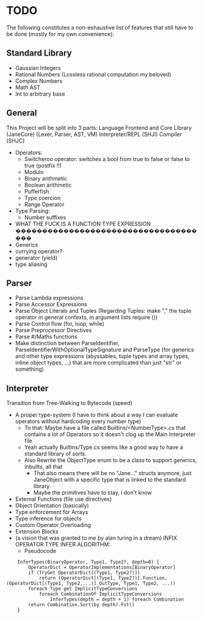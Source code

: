 ﻿# TODO

The following constitutes a non-exhaustive list of features that still have to be done (mostly for my own convenience):

## Standard Library

* Gaussian Integers
* Rational Numbers (Lossless rational computation my beloved)
* Complex Numbers
* Math AST
* Int to arbitrary base

## General

This Project will be split into 3 parts:
Language Frontend and Core Library (JaneCore) (Lexer, Parser, AST, VM)
Interpreter/REPL (SHJI)
Compiler (SHJC)

* Operators:
	* Switcheroo operator: switches a bool from true to false or false to true (postfix !!)
	* Modulo
	* Binary arithmetic
	* Boolean arithmetic
	* Pufferfish
	* Type coercion
	* Range Operator
* Type Parsing:
	* Number suffixes
* WHAT THE FUCK IS A FUNCTION TYPE EXPRESSION �������������������������������������
* Generics
* currying operator?
* generator (yield)
* type aliasing


## Parser

* Parse Lambda expressions
* Parse Accessor Expressions
* Parse Object Literals and Tuples (Regarding Tuples: make "," the tuple operator in general contexts, in argument lists require ())
* Parse Control flow (for, loop, while)
* Parse Preprocessor Directives
* Parse #/Maths functions
* Make distinction between ParseIdentifier, ParseIdentifierWithOptionalTypeSignature and ParseType (for generics and other type expressions (abyssables, tuple types and array types, inline object types, ...) that are more complicated than just "str" or something)


## Interpreter

Transition from Tree-Walking to Bytecode (speed)

* A proper type-system (I have to think about a way I can evaluate operators without hardcoding every number type)						
    * To that: Maybe have a file called Builtins\/<NumberType\>.cs that contains a lot of Operators so it doesn't clog up the Main Interpreter file
	* Yeah actually Builtins/Type.cs seems like a good way to have a standard library of sorts.
	* Also Rewrite the ObjectType enum to be a class to support generics, inbuilts, all that
		* That also means there will be no "Jane..." structs anymore, just JaneObject with a specific type that is linked to the standard library
		* Maybe the primitives have to stay, i don't know
* External Functions (file use directives)
* Object Orientation (basically)
* Type enforcement for Arrays
* Type inference for objects
* Custom Operator Overloading
* Extension Blocks
* (a vision that was granted to me by alan turing in a dream) INFIX OPERATOR TYPE INFER ALGORITHM:
	* Pseudocode
```
	InferTypes(BinaryOperator, Type1, Type2?, depth=0) {
		OperatorDict = OperatorImplementations[BinaryOperator]
		if (TryGet OperatorDict[(Type1, Type2?)])
			return (OperatorDict[(Type1, Type2?)].Function, (OperatorDict[(Type1, Type2,...)].OutType, Type1, Type2, ...))
		foreach Type get ImplicitTypeConversions
			foreach CombinationOf ImplicitTypeConversions
				InferTypes(depth = depth + 1) foreach Combination
		return Combination.Sort(by depth).Fst()
	}
```
